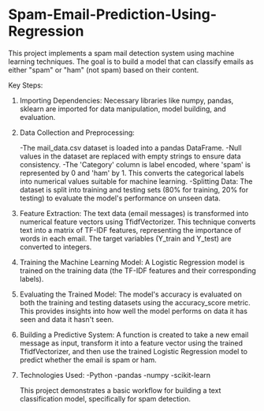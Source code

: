 # Spam-Email-Prediction-Using-Regression
This project implements a spam mail detection system using machine learning techniques. The goal is to build a model that can classify emails as either "spam" or "ham" (not spam) based on their content.

Key Steps:
1. Importing Dependencies: Necessary libraries like numpy, pandas, sklearn are imported for data manipulation, model building, and evaluation.

2. Data Collection and Preprocessing:

   -The mail_data.csv dataset is loaded into a pandas DataFrame.
   -Null values in the dataset are replaced with empty strings to ensure data consistency.
   -The 'Category' column is label encoded, where 'spam' is represented by 0 and 'ham' by 1. This converts the categorical labels into numerical values suitable for machine learning.
   -Splitting Data: The dataset is split into training and testing sets (80% for training, 20% for testing) to evaluate the model's performance on unseen data.

3. Feature Extraction:
   The text data (email messages) is transformed into numerical feature vectors using TfidfVectorizer. This technique converts text into a matrix of TF-IDF features, representing the importance of words in each      email.
   The target variables (Y_train and Y_test) are converted to integers.

4. Training the Machine Learning Model:
  A Logistic Regression model is trained on the training data (the TF-IDF features and their corresponding labels).

5. Evaluating the Trained Model:
   The model's accuracy is evaluated on both the training and testing datasets using the accuracy_score metric. This provides insights into how well the model performs on data it has seen and data it hasn't seen.

6. Building a Predictive System: A function is created to take a new email message as input, transform it into a feature vector using the trained TfidfVectorizer, and then use the trained Logistic Regression  model to predict whether the email is spam or ham.

7. Technologies Used:
   -Python
   -pandas
   -numpy
   -scikit-learn

   This project demonstrates a basic workflow for building a text classification model, specifically for spam detection.
